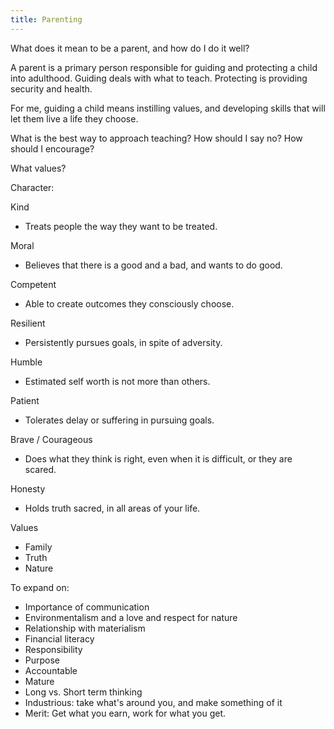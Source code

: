 ```yaml
---
title: Parenting
---
```


What does it mean to be a parent, and how do I do it well?

A parent is a primary person responsible for guiding and protecting a child into adulthood. Guiding deals with what to teach. Protecting is providing security and health.

For me, guiding a child means instilling values, and developing skills that will let them live a life they choose.

What is the best way to approach teaching?
How should I say no?
How should I encourage?


What values?

Character:

Kind
- Treats people the way they want to be treated.

Moral
- Believes that there is a good and a bad, and wants to do good. 

Competent
- Able to create outcomes they consciously choose.

Resilient
- Persistently pursues goals, in spite of adversity. 

Humble
- Estimated self worth is not more than others. 

Patient
- Tolerates delay or suffering in pursuing goals.

Brave / Courageous
- Does what they think is right, even when it is difficult, or they are scared.

Honesty
- Holds truth sacred, in all areas of your life. 

Values
- Family
- Truth
- Nature

To expand on:
- Importance of communication
- Environmentalism and a love and respect for nature
- Relationship with materialism
- Financial literacy
- Responsibility
- Purpose
- Accountable
- Mature
- Long vs. Short term thinking
- Industrious: take what's around you, and make something of it
- Merit: Get what you earn, work for what you get.
